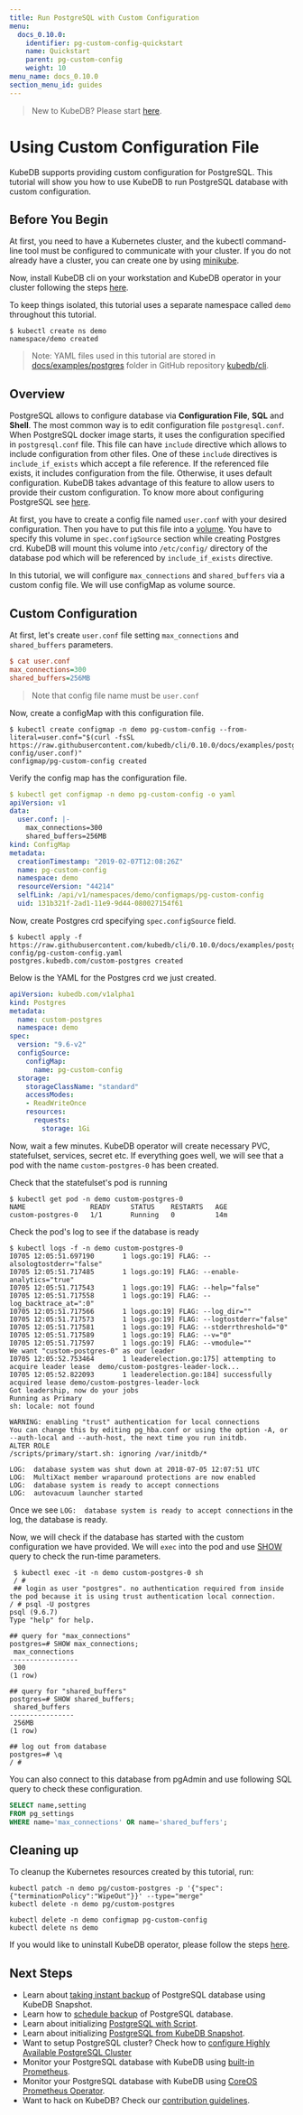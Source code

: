 ```yaml
---
title: Run PostgreSQL with Custom Configuration
menu:
  docs_0.10.0:
    identifier: pg-custom-config-quickstart
    name: Quickstart
    parent: pg-custom-config
    weight: 10
menu_name: docs_0.10.0
section_menu_id: guides
---
```

> New to KubeDB? Please start [here](/docs/concepts/README.md).

# Using Custom Configuration File

KubeDB supports providing custom configuration for PostgreSQL. This tutorial will show you how to use KubeDB to run PostgreSQL database with custom configuration.

## Before You Begin

At first, you need to have a Kubernetes cluster, and the kubectl command-line tool must be configured to communicate with your cluster. If you do not already have a cluster, you can create one by using [minikube](https://github.com/kubernetes/minikube).

Now, install KubeDB cli on your workstation and KubeDB operator in your cluster following the steps [here](/docs/setup/install.md).

To keep things isolated, this tutorial uses a separate namespace called `demo` throughout this tutorial.

```console
$ kubectl create ns demo
namespace/demo created
```

> Note: YAML files used in this tutorial are stored in [docs/examples/postgres](https://github.com/kubedb/cli/tree/master/docs/examples/postgres) folder in GitHub repository [kubedb/cli](https://github.com/kubedb/cli).

## Overview

PostgreSQL allows to configure database via **Configuration File**, **SQL** and **Shell**. The most common way is to edit configuration file `postgresql.conf`. When PostgreSQL docker image starts, it uses the configuration specified in `postgresql.conf` file. This file can have `include` directive which allows to include configuration from other files. One of these `include` directives is `include_if_exists` which accept a file reference. If the referenced file exists, it includes configuration from the file. Otherwise, it uses default configuration. KubeDB takes advantage of this feature to allow users to provide their custom configuration. To know more about configuring PostgreSQL see [here](https://www.postgresql.org/docs/current/static/runtime-config.html).

At first, you have to create a config file named `user.conf` with your desired configuration. Then you have to put this file into a [volume](https://kubernetes.io/docs/concepts/storage/volumes/). You have to specify this volume in `spec.configSource` section while creating Postgres crd. KubeDB will mount this volume into `/etc/config/` directory of the database pod which will be referenced by `include_if_exists` directive.

In this tutorial, we will configure `max_connections` and `shared_buffers` via a custom config file. We will use configMap as volume source.

## Custom Configuration

At first, let's create `user.conf` file setting `max_connections` and `shared_buffers` parameters.

```ini
$ cat user.conf
max_connections=300
shared_buffers=256MB
```

> Note that config file name must be `user.conf`

Now, create a configMap with this configuration file.

```console
$ kubectl create configmap -n demo pg-custom-config --from-literal=user.conf="$(curl -fsSL https://raw.githubusercontent.com/kubedb/cli/0.10.0/docs/examples/postgres/custom-config/user.conf)"
configmap/pg-custom-config created
```

Verify the config map has the configuration file.

```yaml
$ kubectl get configmap -n demo pg-custom-config -o yaml
apiVersion: v1
data:
  user.conf: |-
    max_connections=300
    shared_buffers=256MB
kind: ConfigMap
metadata:
  creationTimestamp: "2019-02-07T12:08:26Z"
  name: pg-custom-config
  namespace: demo
  resourceVersion: "44214"
  selfLink: /api/v1/namespaces/demo/configmaps/pg-custom-config
  uid: 131b321f-2ad1-11e9-9d44-080027154f61
```

Now, create Postgres crd specifying `spec.configSource` field.

```console
$ kubectl apply -f https://raw.githubusercontent.com/kubedb/cli/0.10.0/docs/examples/postgres/custom-config/pg-custom-config.yaml
postgres.kubedb.com/custom-postgres created
```

Below is the YAML for the Postgres crd we just created.

```yaml
apiVersion: kubedb.com/v1alpha1
kind: Postgres
metadata:
  name: custom-postgres
  namespace: demo
spec:
  version: "9.6-v2"
  configSource:
    configMap:
      name: pg-custom-config
  storage:
    storageClassName: "standard"
    accessModes:
    - ReadWriteOnce
    resources:
      requests:
        storage: 1Gi
```

Now, wait a few minutes. KubeDB operator will create necessary PVC, statefulset, services, secret etc. If everything goes well, we will see that a pod with the name `custom-postgres-0` has been created.

Check that the statefulset's pod is running

```console
$ kubectl get pod -n demo custom-postgres-0
NAME                READY     STATUS    RESTARTS   AGE
custom-postgres-0   1/1       Running   0          14m
```

Check the pod's log to see if the database is ready

```console
$ kubectl logs -f -n demo custom-postgres-0
I0705 12:05:51.697190       1 logs.go:19] FLAG: --alsologtostderr="false"
I0705 12:05:51.717485       1 logs.go:19] FLAG: --enable-analytics="true"
I0705 12:05:51.717543       1 logs.go:19] FLAG: --help="false"
I0705 12:05:51.717558       1 logs.go:19] FLAG: --log_backtrace_at=":0"
I0705 12:05:51.717566       1 logs.go:19] FLAG: --log_dir=""
I0705 12:05:51.717573       1 logs.go:19] FLAG: --logtostderr="false"
I0705 12:05:51.717581       1 logs.go:19] FLAG: --stderrthreshold="0"
I0705 12:05:51.717589       1 logs.go:19] FLAG: --v="0"
I0705 12:05:51.717597       1 logs.go:19] FLAG: --vmodule=""
We want "custom-postgres-0" as our leader
I0705 12:05:52.753464       1 leaderelection.go:175] attempting to acquire leader lease  demo/custom-postgres-leader-lock...
I0705 12:05:52.822093       1 leaderelection.go:184] successfully acquired lease demo/custom-postgres-leader-lock
Got leadership, now do your jobs
Running as Primary
sh: locale: not found

WARNING: enabling "trust" authentication for local connections
You can change this by editing pg_hba.conf or using the option -A, or
--auth-local and --auth-host, the next time you run initdb.
ALTER ROLE
/scripts/primary/start.sh: ignoring /var/initdb/*

LOG:  database system was shut down at 2018-07-05 12:07:51 UTC
LOG:  MultiXact member wraparound protections are now enabled
LOG:  database system is ready to accept connections
LOG:  autovacuum launcher started
```

Once we see `LOG:  database system is ready to accept connections` in the log, the database is ready.

Now, we will check if the database has started with the custom configuration we have provided. We will `exec` into the pod and use [SHOW](https://www.postgresql.org/docs/9.6/static/sql-show.html) query to check the run-time parameters.

```console
 $ kubectl exec -it -n demo custom-postgres-0 sh
 / #
 ## login as user "postgres". no authentication required from inside the pod because it is using trust authentication local connection.
/ # psql -U postgres
psql (9.6.7)
Type "help" for help.

## query for "max_connections"
postgres=# SHOW max_connections;
 max_connections
-----------------
 300
(1 row)

## query for "shared_buffers"
postgres=# SHOW shared_buffers;
 shared_buffers
----------------
 256MB
(1 row)

## log out from database
postgres=# \q
/ #

```

You can also connect to this database from pgAdmin and use following SQL query to check these configuration.

```sql
SELECT name,setting
FROM pg_settings
WHERE name='max_connections' OR name='shared_buffers';
```

## Cleaning up

To cleanup the Kubernetes resources created by this tutorial, run:

```console
kubectl patch -n demo pg/custom-postgres -p '{"spec":{"terminationPolicy":"WipeOut"}}' --type="merge"
kubectl delete -n demo pg/custom-postgres

kubectl delete -n demo configmap pg-custom-config
kubectl delete ns demo
```

If you would like to uninstall KubeDB operator, please follow the steps [here](/docs/setup/uninstall.md).

## Next Steps

- Learn about [taking instant backup](/docs/guides/postgres/snapshot/instant_backup.md) of PostgreSQL database using KubeDB Snapshot.
- Learn how to [schedule backup](/docs/guides/postgres/snapshot/scheduled_backup.md)  of PostgreSQL database.
- Learn about initializing [PostgreSQL with Script](/docs/guides/postgres/initialization/script_source.md).
- Learn about initializing [PostgreSQL from KubeDB Snapshot](/docs/guides/postgres/initialization/snapshot_source.md).
- Want to setup PostgreSQL cluster? Check how to [configure Highly Available PostgreSQL Cluster](/docs/guides/postgres/clustering/ha_cluster.md)
- Monitor your PostgreSQL database with KubeDB using [built-in Prometheus](/docs/guides/postgres/monitoring/using-builtin-prometheus.md).
- Monitor your PostgreSQL database with KubeDB using [CoreOS Prometheus Operator](/docs/guides/postgres/monitoring/using-coreos-prometheus-operator.md).
- Want to hack on KubeDB? Check our [contribution guidelines](/docs/CONTRIBUTING.md).

